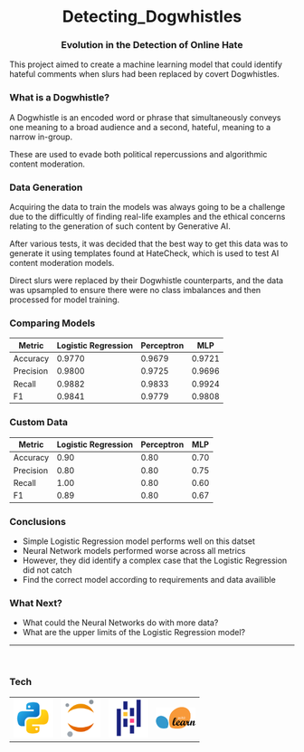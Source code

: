 <h1 align="center">Detecting_Dogwhistles</h1>
<h3 align="center">Evolution in the Detection of Online Hate</h3>

This project aimed to create a machine learning model that could identify hateful comments when slurs had been replaced by covert Dogwhistles.

<h3 aligh="left">What is a Dogwhistle?</h3>

A Dogwhistle is an encoded word or phrase that simultaneously conveys one meaning to a broad audience and a second, hateful, meaning to a narrow in-group.

These are used to evade both political repercussions and algorithmic content moderation.

<h3 aligh="left">Data Generation</h3>

Acquiring the data to train the models was always going to be a challenge due to the difficultly of finding real-life examples and the ethical concerns relating to the generation of such content by Generative AI.

After various tests, it was decided that the best way to get this data was to generate it using templates found at HateCheck, which is used to test AI content moderation models.

Direct slurs were replaced by their Dogwhistle counterparts, and the data was upsampled to ensure there were no class imbalances and then processed for model training.

<h3 aligh="left">Comparing Models</h3>

| Metric | Logistic Regression | Perceptron | MLP |
| ------ | ------------------- | ---------- | --- |
| Accuracy | 0.9770 | 0.9679 | 0.9721 |
| Precision | 0.9800 | 0.9725 | 0.9696 |
| Recall | 0.9882 | 0.9833 | 0.9924 |
| F1 | 0.9841 | 0.9779 | 0.9808 |

<h3 aligh="left">Custom Data</h3>

| Metric | Logistic Regression | Perceptron | MLP |
| ------ | ------------------- | ---------- | --- |
| Accuracy | 0.90 | 0.80 | 0.70 |
| Precision | 0.80 | 0.80 | 0.75 |
| Recall | 1.00 | 0.80 | 0.60 |
| F1 | 0.89 | 0.80 | 0.67 |

<h3 aligh="left">Conclusions</h3>

* Simple Logistic Regression model performs well on this datset
* Neural Network models performed worse across all metrics
* However, they did identify a complex case that the Logistic Regression did not catch
* Find the correct model according to requirements and data availible

<h3 aligh="left">What Next?</h3>

* What could the Neural Networks do with more data?
* What are the upper limits of the Logistic Regression model?

<hr><br>
<h3 aligh="left">Tech</h3>
<table align='center'>
    <tr>
        <td align='center'><img width="70" src="https://github.com/LHide14/LHide14/blob/main/python.png" title="python"></td>
        <td align='center'><img width="70" src="https://github.com/LHide14/LHide14/blob/main/jupyter.png" title="jupyter"></td>
        <td align='center'><img width="70" src="https://github.com/LHide14/LHide14/blob/main/pandas.png" title="pandas"></td>
        <td align='center'><img width="70" src="https://github.com/LHide14/LHide14/blob/main/2560px-Scikit_learn_logo_small.svg.png" title="sklearn"></td>
    </tr>
</table>
<br><br>

